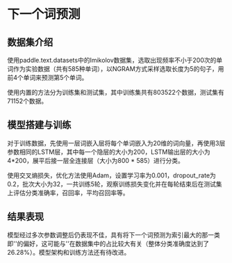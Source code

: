 # 下一个词预测

## 数据集介绍

使用paddle.text.datasets中的Imikolov数据集，选取出现频率不小于200次的单词作为实验数据（共有585种单词），以NGRAM方式采样选取长度为5的句子，用前4个单词来预测第5个单词。

使用内置的方法分为训练集和测试集，其中训练集共有803522个数据，测试集有71152个数据。

## 模型搭建与训练

对于训练数据，先使用一层词嵌入层将每个单词嵌入为20维的词向量，再使用3层参数相同的LSTM层，其中每一个隐层的大小为200，LSTM输出层的大小为4*200，展平后接一层全连接层（大小为800 * 585）进行分类。

使用交叉熵损失，优化方法使用Adam，设置学习率为0.001，dropout_rate为0.2，批次大小为32，一共训练5轮，观察训练损失变化并在每轮结束后在测试集上评估分类准确率，召回率，平均召回率等。

## 结果表现

模型经过多次参数调整后仍表现不佳，具有将下一个词预测为索引最大的那一类即'<unk>'的偏好，这可能与'<unk>'在数据集中的占比较大有关（整体分类准确度达到了26.28%）。模型架构和训练方法还有待改进。



